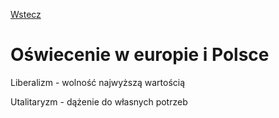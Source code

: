 [Wstecz](../polski.md)

# Oświecenie w europie i Polsce

Liberalizm - wolność najwyższą wartością

Utalitaryzm - dążenie do własnych potrzeb
